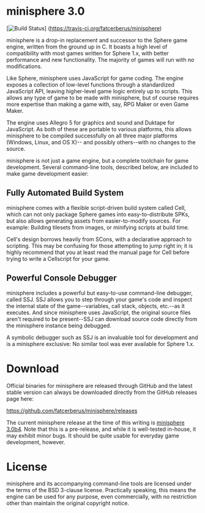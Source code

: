 minisphere 3.0
==============

[![Build Status](https://travis-ci.org/fatcerberus/minisphere.svg?branch=master)]
(https://travis-ci.org/fatcerberus/minisphere)

minisphere is a drop-in replacement and successor to the Sphere game engine,
written from the ground up in C.  It boasts a high level of compatibility with
most games written for Sphere 1.x, with better performance and new functionality.
The majority of games will run with no modifications.

Like Sphere, minisphere uses JavaScript for game coding.  The engine exposes a
collection of low-level functions through a standardized JavaScript API, leaving
higher-level game logic entirely up to scripts. This allows any type of game to
be made with minisphere, but of course requires more expertise than making a
game with, say, RPG Maker or even Game Maker.

The engine uses Allegro 5 for graphics and sound and Duktape for JavaScript. As
both of these are portable to various platforms, this allows minisphere to be
compiled successfully on all three major platforms (Windows, Linux, and OS X)--
and possibly others--with no changes to the source.

minisphere is not just a game engine, but a complete toolchain for game
development. Several command-line tools, described below, are included to make
game development easier:

Fully Automated Build System
----------------------------

minisphere comes with a flexible script-driven build system called Cell, which
can not only package Sphere games into easy-to-distribute SPKs, but also allows
generating assets from easier-to-modify sources.  For example: Building tilesets
from images, or minifying scripts at build time.

Cell's design borrows heavily from SCons, with a declarative approach to
scripting. This may be confusing for those attempting to jump right in; it is
highly recommend that you at least read the manual page for Cell before trying
to write a Cellscript for your game.

Powerful Console Debugger
-------------------------

minisphere includes a powerful but easy-to-use command-line debugger, called
SSJ. SSJ allows you to step through your game's code and inspect the internal
state of the game--variables, call stack, objects, etc.--as it executes.  And
since minisphere uses JavaScript, the original source files aren't required to
be present--SSJ can download source code directly from the minisphere instance
being debugged.

A symbolic debugger such as SSJ is an invaluable tool for development and is a
minisphere exclusive: No similar tool was ever available for Sphere 1.x.


Download
========

Official binaries for minisphere are released through GitHub and the latest
stable version can always be downloaded directly from the GitHub releases page
here:

<https://github.com/fatcerberus/minisphere/releases>

The current minisphere release at the time of this writing is
[minisphere 3.0b4](https://github.com/fatcerberus/minisphere/releases/tag/v3.0b4).
Note that this is a pre-release, and while it is well-tested in-house, it may
exhibit minor bugs. It should be quite usable for everyday game development,
however.


License
=======

minisphere and its accompanying command-line tools are licensed under the terms
of the BSD 3-clause license. Practically speaking, this means the engine can be
used for any purpose, even commercially, with no restriction other than maintain
the original copyright notice.
